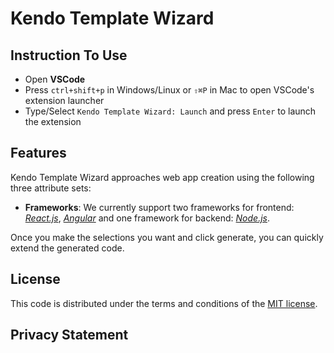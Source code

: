 # Kendo Template Wizard

## Instruction To Use

- Open **VSCode**
- Press `ctrl+shift+p` in Windows/Linux or `⇧⌘P` in Mac to open VSCode's extension launcher
- Type/Select `Kendo Template Wizard: Launch` and press `Enter` to launch the extension

## Features

Kendo Template Wizard approaches web app creation using the following three attribute sets:

- **Frameworks**: We currently support two frameworks for frontend: _[React.js](https://reactjs.org/)_, _[Angular](https://angular.io/)_ and one framework for backend: _[Node.js](https://nodejs.org/en/)_.

Once you make the selections you want and click generate, you can quickly extend the generated code.

## License

This code is distributed under the terms and conditions of the [MIT license](LICENSE.md).

## Privacy Statement
